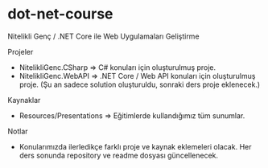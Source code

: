 # dot-net-course
Nitelikli Genç / .NET Core ile Web Uygulamaları Geliştirme

Projeler
* NitelikliGenc.CSharp => C# konuları için oluşturulmuş proje.
* NitelikliGenc.WebAPI => .NET Core / Web API konuları için oluşturulmuş proje. (Şu an sadece solution oluşturuldu, sonraki ders proje eklenecek.)

Kaynaklar
* Resources/Presentations => Eğitimlerde kullandığımız tüm sunumlar.

Notlar
* Konularımızda ilerledikçe farklı proje ve kaynak eklemeleri olacak. Her ders sonunda repository ve readme dosyası güncellenecek.
